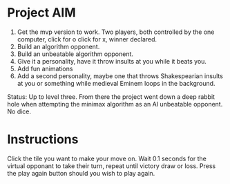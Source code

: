 # Project AIM

1. Get the mvp version to work. Two players, both controlled by the one computer, click for o click for x, winner declared.
2. Build an algorithm opponent.
3. Build an unbeatable algorithm opponent.
4. Give it a personality, have it throw insults at you while it beats you.
5. Add fun animations
6. Add a second personality, maybe one that throws Shakespearian insults at you or something while medieval Eminem loops in the background.

Status: Up to level three. From there the project went down a deep rabbit hole when attempting the minimax algorithm as an AI unbeatable opponent. No dice.

# Instructions 

Click the tile you want to make your move on. Wait 0.1 seconds for the virtual opponant to take their turn, repeat until victory draw or loss. Press the play again button should you wish to play again. 
